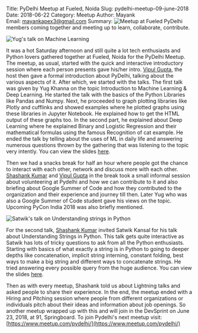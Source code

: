 Title: PyDelhi Meetup at Fueled, Noida 
Slug: pydelhi-meetup-09-june-2018 
Date: 2018-06-22 
Category: Meetup 
Author: Mayank  
Email: mayankapex3@gmail.com
Summary: ![Meetup at Fueled]({filename}/images/pydelhi-09-06-2018-1.jpg) PyDelhi members coming together and meeting up to learn, collaborate, contribute.

![Yug's talk on Machine Learning]({filename}/images/pydelhi-09-06-2018-1.jpg)

It was a hot Saturday afternoon and still quite a lot tech enthusiasts and Python lovers gathered together at Fueled, Noida for the PyDelhi Meetup. The meetup, as usual, started with the quick and interactive introductory session where each person presents gave his/her intro. [Vipul Gupta](https://twitter.com/vipulgupta2048), the host then gave a formal introduction about PyDelhi, talking about the various aspects of it. After which, we started with the talks. The first talk was given by Yug Khanna on the topic Introduction to Machine Learning & Deep Learning. He started the talk with the basics of the Python Libraries like Pandas and Numpy. Next, he proceeded to graph plotting libraries like Plotly and cufflinks and showed examples where he plotted graphs using these libraries in Jupyter Notebook. He explained how to get the HTML output of these graphs too. In the second part, he explained about Deep Learning where he explained Binary and Logistic Regression and their mathematical formulas using the famous Recognition of cat example. He ended the talk by telling about the uses of ML in daily life and answering numerous questions thrown by the gathering that was listening to the topic very intently. You can view the slides [here](https://prezi.com/p/wihqljm-gapk/ds-and-dl-9th-june-2018/).

Then we had a snacks break for half an hour where people got the chance to interact with each other, network and discuss more with each other. [Shashank Kumar](https://twitter.com/realslimshanky) and [Vipul Gupta](https://twitter.com/vipulgupta2048) in the break took a small informal session about volunteering at Pydelhi and how we can contribute to it and also briefing about Google Summer of Code and how they contributed to the organization and their experience and journey till then. Later Yug who was also a Google Summer of Code student gave his views on the topic. Upcoming PyCon India 2018 was also briefly mentioned.

![Satwik's talk on Understanding strings in Python]({filename}/images/pydelhi-09-06-2018-2.jpg)

For the second talk, [Shashank Kumar](https://twitter.com/realslimshanky) invited Satwik Kansal for his talk about Understanding Strings in Python. This talk gets quite interactive as Satwik has lots of tricky questions to ask from all the Python enthusiasts. Starting with basics of what exactly a string is in Python to going to deeper depths like concatenation, implicit string interning, constant folding, best ways to make a big string and different ways to concatenate strings. He tried answering every possible query from the huge audience. You can view the slides [here](https://docs.google.com/presentation/d/1aE0QmLDffyGRvChqhxaSUWEtBkDqZH5NR3in5FBOPlc/edit#slide=id.g3b7b93b895_0_88). 

Then as with every meetup, Shashank told us about Lightning talks and asked people to share their experience. In the end, the meetup ended with a Hiring and Pitching session where people from different organizations or individuals pitch about their ideas and information about job openings. So another meetup wrapped up with this and will join in the DevSprint on June 23, 2018, at 91, Springboard. To join Pydelhi's next meetup visit: [https://www.meetup.com/pydelhi/](https://www.meetup.com/pydelhi/) 
